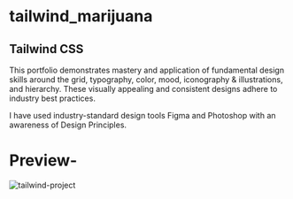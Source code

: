 # tailwind_marijuana
## Tailwind CSS

This portfolio demonstrates mastery and application of fundamental design skills around the grid, typography, color, mood, iconography & illustrations, and hierarchy.
These visually appealing and consistent designs adhere to industry best practices.

I have used industry-standard design tools Figma and Photoshop with an awareness of Design Principles.
# Preview-
![tailwind-project](https://github.com/user-attachments/assets/d5b04667-e32c-4327-8b06-e97a218e4913)
